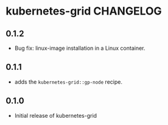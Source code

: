 # kubernetes-grid CHANGELOG

0.1.2
-----
- Bug fix: linux-image installation in a Linux container.

0.1.1
-----
- adds the `kubernetes-grid::gp-node` recipe.

0.1.0
-----
- Initial release of kubernetes-grid
